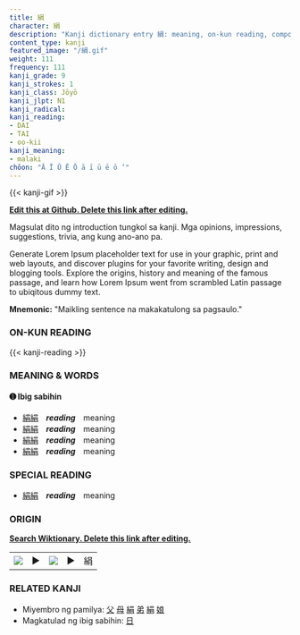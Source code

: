 ```yaml
---
title: 絹
character: 絹
description: "Kanji dictionary entry 絹: meaning, on-kun reading, compounds, origin, related kanji"
content_type: kanji
featured_image: "/絹.gif"
weight: 111
frequency: 111
kanji_grade: 9
kanji_strokes: 1
kanji_class: Jōyō
kanji_jlpt: N1
kanji_radical: 
kanji_reading: 
- DAI
- TAI
- oo-kii
kanji_meaning:
- malaki
chōon: "Ā Ī Ū Ē Ō ā ī ū ē ō ’"
---
```

[//]: # (Don't edit the line below. Kanji animated GIF code is automatically generated.)
{{< kanji-gif >}}

[//]: # (Edit below this line.)

**[Edit this at Github. Delete this link after editing.](https://github.com/tim0g/tim/tree/main/content/kanji/絹/index.md)**

Magsulat dito ng introduction tungkol sa kanji. Mga opinions, impressions, suggestions, trivia, ang kung ano-ano pa.

Generate Lorem Ipsum placeholder text for use in your graphic, print and web layouts, and discover plugins for your favorite writing, design and blogging tools. Explore the origins, history and meaning of the famous passage, and learn how Lorem Ipsum went from scrambled Latin passage to ubiqitous dummy text.
 
**Mnemonic:** "Maikling sentence na makakatulong sa pagsaulo."

### ON-KUN READING

[//]: # (Don't edit the line below. ON-KUN READING code is automatically generated.)
{{< kanji-reading >}}

### MEANING & WORDS

#### ➊ **Ibig sabihin**
  - [絹](../絹)[絹](../絹)　***reading***　meaning
  - [絹](../絹)[絹](../絹)　***reading***　meaning
  - [絹](../絹)[絹](../絹)　***reading***　meaning
  - [絹](../絹)[絹](../絹)　***reading***　meaning

### SPECIAL READING
  - [絹](../絹)[絹](../絹)　***reading***　meaning

### ORIGIN

**[Search Wiktionary. Delete this link after editing.](https://wiktionary.org/wiki/絹)**
<table class="kanji-table"><tr><td>
<img src="60px-絹-bronze.svg.png">
</td><td>▶</td><td>
<img src="60px-絹-oracle.svg.png">
</td><td>▶</td>
<td class="kanji-origin">絹</td>
</tr></table>

### RELATED KANJI
- Miyembro ng pamilya: [父](../父) [母](../母) [絹](../絹) [弟](../弟) [絹](../絹) [娘](../娘)
- Magkatulad ng ibig sabihin: [日](../日)
